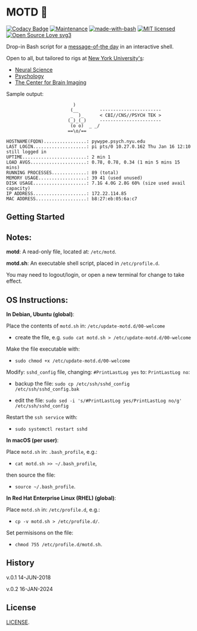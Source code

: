 # MOTD :robot:
[![Codacy Badge](https://api.codacy.com/project/badge/Grade/5bec09878ee4444fbfcd862f8a5afeb8)](https://www.codacy.com/app/marshki/MOTD?utm_source=github.com&amp;utm_medium=referral&amp;utm_content=marshki/MOTD&amp;utm_campaign=Badge_Grade)
[![Maintenance](https://img.shields.io/badge/Maintained%3F-yes-green.svg)](https://GitHub.com/Naereen/StrapDown.js/graphs/commit-activity)
[![made-with-bash](https://img.shields.io/badge/Made%20with-Bash-1f425f.svg)](https://www.gnu.org/software/bash/)
[![MIT licensed](https://img.shields.io/badge/license-MIT-blue.svg)](https://raw.githubusercontent.com/hyperium/hyper/master/LICENSE)
[![Open Source Love svg3](https://badges.frapsoft.com/os/v3/open-source.svg?v=103)](https://github.com/ellerbrock/open-source-badges/)

Drop-in Bash script for a [message-of-the day](https://en.wikipedia.org/wiki/Motd_(Unix)) in an interactive shell.

Open to all, but tailored to rigs at [New York University's](https://www.nyu.edu/):
 - [Neural Science](https://as.nyu.edu/departments/cns.html)
 - [Psychology](https://as.nyu.edu/departments/psychology.html)
 - [The Center for Brain Imaging](https://as.nyu.edu/research-centers/cbi.html)

Sample output:

                             )
                            (__        -----------------------
                            _  )_      < CBI//CNS//PSYCH TEK >
                           (_)_(_)     -----------------------
                            (o o)  _ _/
                           ==\o/==

    HOSTNAME(FQDN)................: pywype.psych.nyu.edu
    LAST LOGIN....................: pi pts/0 10.27.0.162 Thu Jan 16 12:10 still logged in
    UPTIME........................: 2 min 1
    LOAD AVGS.....................: 0.78, 0.78, 0.34 (1 min 5 mins 15 mins)
    RUNNING PROCESSES.............: 89 (total)
    MEMORY USAGE..................: 39 41 (used unused)
    DISK USAGE....................: 7.1G 4.0G 2.8G 60% (size used avail capacity)
    IP ADDRESS....................: 172.22.114.85
    MAC ADDRESS...................: b8:27:eb:05:6a:c7

## Getting Started 
Notes: 
------
**motd**: A read-only file, located at: `/etc/motd`.

**motd.sh**: An executable shell script, placed in `/etc/profile.d`.

You may need to logout/login, or open a new terminal for change to take effect.

OS Instructions:
----------------
**In Debian, Ubuntu (global)**:

Place the contents of `motd.sh` in: `/etc/update-motd.d/00-welcome`

- create the file, e.g. `sudo cat motd.sh > /etc/update-motd.d/00-welcome`

Make the file executable with:

- `sudo chmod +x /etc/update-motd.d/00-welcome`

Modify: `sshd_config` file, changing: `#PrintLastLog yes` to: `PrintLastLog no`:

- backup the file: `sudo cp /etc/ssh/sshd_config /etc/ssh/sshd_config.bak`

- edit the file: `sudo sed -i 's/#PrintLastLog yes/PrintLastLog no/g' /etc/ssh/sshd_config`

Restart the `ssh service` with: 

- `sudo systemctl restart sshd`

**In macOS (per user)**:

Place `motd.sh` in: `.bash_profile`, e.g.:

- `cat motd.sh >> ~/.bash_profile`,

then source the file:

- `source ~/.bash_profile`.

**In Red Hat Enterprise Linux (RHEL) (global)**:

Place `motd.sh` in: `/etc/profile.d`, e.g.:

- `cp -v motd.sh > /etc/profile.d/`.

Set permisisons on the file:

- `chmod 755 /etc/profile.d/motd.sh`.

## History 
v.0.1 14-JUN-2018

v.0.2 16-JAN-2024

## License 
[LICENSE](https://github.com/marshki/MOTD/blob/master/LICENSE).
